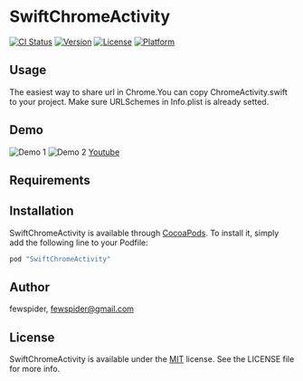 # SwiftChromeActivity

[![CI Status](http://img.shields.io/travis/fewspider/SwiftChromeActivity.svg?style=flat)](https://travis-ci.org/fewspider/SwiftChromeActivity)
[![Version](https://img.shields.io/cocoapods/v/SwiftChromeActivity.svg?style=flat)](http://cocoapods.org/pods/SwiftChromeActivity)
[![License](https://img.shields.io/cocoapods/l/SwiftChromeActivity.svg?style=flat)](http://cocoapods.org/pods/SwiftChromeActivity)
[![Platform](https://img.shields.io/cocoapods/p/SwiftChromeActivity.svg?style=flat)](http://cocoapods.org/pods/SwiftChromeActivity)

## Usage
The easiest way to share url in Chrome.You can copy ChromeActivity.swift to your project.
Make sure URLSchemes in Info.plist is already setted.

## Demo
![Demo 1](https://farm1.staticflickr.com/726/20346033874_517f21f4dd_z.jpg)
![Demo 2](https://farm1.staticflickr.com/769/20942373976_ff6c4f32eb_z.jpg)
[Youtube](https://www.youtube.com/watch?v=4AqAS3lOwMU)

## Requirements

## Installation

SwiftChromeActivity is available through [CocoaPods](http://cocoapods.org). To install
it, simply add the following line to your Podfile:

```ruby
pod "SwiftChromeActivity"
```

## Author

fewspider, fewspider@gmail.com

## License

SwiftChromeActivity is available under the [MIT](http://opensource.org/licenses/MIT) license. See the LICENSE file for more info.
